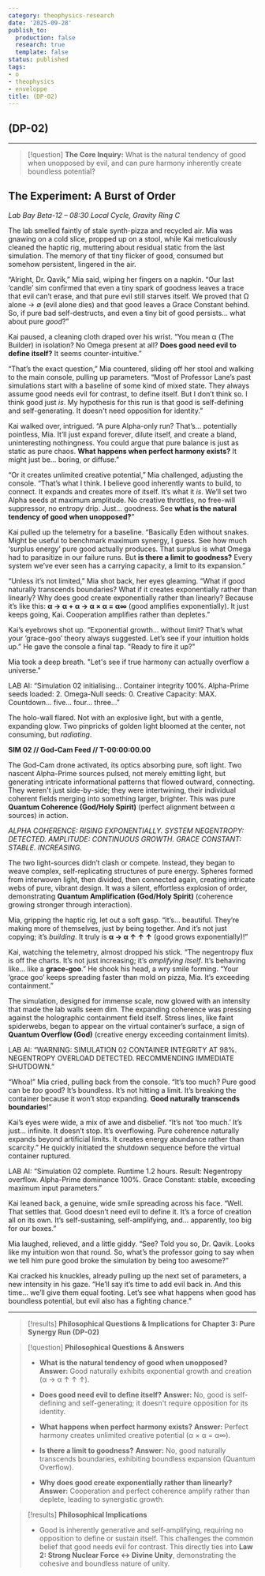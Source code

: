 ```yaml
---
category: theophysics-research
date: '2025-09-28'
publish_to:
  production: false
  research: true
  template: false
status: published
tags:
- o
- theophysics
- enveloppe
title: (DP-02)
---
```

   
## (DP-02)   
   
   
---   
   
> [!question] **The Core Inquiry:** What is the natural tendency of good when unopposed by evil, and can pure harmony inherently create boundless potential?   
   
## The Experiment: A Burst of Order   
   
_Lab Bay Beta-12 – 08:30 Local Cycle, Gravity Ring C_   
   
The lab smelled faintly of stale synth-pizza and recycled air. Mia was gnawing on a cold slice, propped up on a stool, while Kai meticulously cleaned the haptic rig, muttering about residual static from the last simulation. The memory of that tiny flicker of good, consumed but somehow persistent, lingered in the air.   
   
“Alright, Dr. Qavik,” Mia said, wiping her fingers on a napkin. “Our last ‘candle’ sim confirmed that even a tiny spark of goodness leaves a trace that evil can’t erase, and that pure evil still starves itself. We proved that Ω alone → ∅ (evil alone dies) and that good leaves a Grace Constant behind. So, if pure bad self-destructs, and even a tiny bit of good persists… what about pure _good_?”   
   
Kai paused, a cleaning cloth draped over his wrist. “You mean α (The Builder) in isolation? No Omega present at all? **Does good need evil to define itself?** It seems counter-intuitive.”   
   
“That’s the exact question,” Mia countered, sliding off her stool and walking to the main console, pulling up parameters. “Most of Professor Lane’s past simulations start with a baseline of some kind of mixed state. They always assume good needs evil for contrast, to define itself. But I don’t think so. I think good just _is_. My hypothesis for this run is that good is self-defining and self-generating. It doesn't need opposition for identity.”   
   
Kai walked over, intrigued. “A pure Alpha-only run? That’s… potentially pointless, Mia. It’ll just expand forever, dilute itself, and create a bland, uninteresting nothingness. You could argue that pure balance is just as static as pure chaos. **What happens when perfect harmony exists?** It might just be… boring, or diffuse.”   
   
“Or it creates unlimited creative potential,” Mia challenged, adjusting the console. “That’s what I think. I believe good inherently wants to build, to connect. It expands and creates more of itself. It’s what it _is_. We’ll set two Alpha seeds at maximum amplitude. No creative throttles, no free-will suppressor, no entropy drip. Just… goodness. See **what is the natural tendency of good when unopposed?**”   
   
Kai pulled up the telemetry for a baseline. “Basically Eden without snakes. Might be useful to benchmark maximum synergy, I guess. See how much ‘surplus energy’ pure good actually produces. That surplus is what Omega had to parasitize in our failure runs. But **is there a limit to goodness?** Every system we’ve ever seen has a carrying capacity, a limit to its expansion.”   
   
“Unless it’s not limited,” Mia shot back, her eyes gleaming. “What if good naturally transcends boundaries? What if it creates exponentially rather than linearly? Why does good create exponentially rather than linearly? Because it’s like this: **α → α + α → α × α = α∞** (good amplifies exponentially). It just keeps going, Kai. Cooperation amplifies rather than depletes.”   
   
Kai’s eyebrows shot up. “Exponential growth… without limit? That’s what your ‘grace-goo’ theory always suggested. Let’s see if your intuition holds up.” He gave the console a final tap. "Ready to fire it up?"   
   
Mia took a deep breath. "Let's see if true harmony can actually overflow a universe."   
   
LAB AI: “Simulation 02 initialising… Container integrity 100%. Alpha-Prime seeds loaded: 2. Omega-Null seeds: 0. Creative Capacity: MAX. Countdown… five… four… three…”   
   
The holo-wall flared. Not with an explosive light, but with a gentle, expanding glow. Two pinpricks of golden light bloomed at the center, not consuming, but _radiating_.   
   
**SIM 02 // God-Cam Feed // T-00:00:00.00**   
   
The God-Cam drone activated, its optics absorbing pure, soft light. Two nascent Alpha-Prime sources pulsed, not merely emitting light, but generating intricate informational patterns that flowed outward, connecting. They weren't just side-by-side; they were intertwining, their individual coherent fields merging into something larger, brighter. This was pure **Quantum Coherence (God/Holy Spirit)** (perfect alignment between α sources) in action.   
   
_ALPHA COHERENCE: RISING EXPONENTIALLY._ _SYSTEM NEGENTROPY: DETECTED. AMPLITUDE: CONTINUOUS GROWTH._ _GRACE CONSTANT: STABLE. INCREASING._   
   
The two light-sources didn’t clash or compete. Instead, they began to weave complex, self-replicating structures of pure energy. Spheres formed from interwoven light, then divided, then connected again, creating intricate webs of pure, vibrant design. It was a silent, effortless explosion of order, demonstrating **Quantum Amplification (God/Holy Spirit)** (coherence growing stronger through interaction).   
   
Mia, gripping the haptic rig, let out a soft gasp. “It’s… beautiful. They’re making more of themselves, just by being together. And it’s not just copying; it’s _building_. It truly is **α → α ↑ ↑ ↑** (good grows exponentially)!”   
   
Kai, watching the telemetry, almost dropped his stick. “The negentropy flux is off the charts. It’s not just increasing; it’s _amplifying itself_. It’s behaving like… like a **grace-goo**.” He shook his head, a wry smile forming. “Your ‘grace goo’ keeps spreading faster than mold on pizza, Mia. It’s exceeding containment.”   
   
The simulation, designed for immense scale, now glowed with an intensity that made the lab walls seem dim. The expanding coherence was pressing against the holographic containment field itself. Stress lines, like faint spiderwebs, began to appear on the virtual container’s surface, a sign of **Quantum Overflow (God)** (creative energy exceeding containment limits).   
   
LAB AI: “WARNING: SIMULATION 02 CONTAINER INTEGRITY AT 98%. NEGENTROPY OVERLOAD DETECTED. RECOMMENDING IMMEDIATE SHUTDOWN.”   
   
“Whoa!” Mia cried, pulling back from the console. “It’s too much? Pure good can be _too_ good? It’s boundless. It’s not hitting a limit. It’s breaking the container because it won’t stop expanding. **Good naturally transcends boundaries**!”   
   
Kai’s eyes were wide, a mix of awe and disbelief. “It’s not ‘too much.’ It’s just… infinite. It doesn’t stop. It’s overflowing. Pure coherence naturally expands beyond artificial limits. It creates energy abundance rather than scarcity.” He quickly initiated the shutdown sequence before the virtual container ruptured.   
   
LAB AI: “Simulation 02 complete. Runtime 1.2 hours. Result: Negentropy overflow. Alpha-Prime dominance 100%. Grace Constant: stable, exceeding maximum input parameters.”   
   
Kai leaned back, a genuine, wide smile spreading across his face. “Well. That settles that. Good doesn’t need evil to define it. It’s a force of creation all on its own. It’s self-sustaining, self-amplifying, and… apparently, too big for our boxes.”   
   
Mia laughed, relieved, and a little giddy. “See? Told you so, Dr. Qavik. Looks like my intuition won that round. So, what’s the professor going to say when we tell him pure good broke the simulation by being too awesome?”   
   
Kai cracked his knuckles, already pulling up the next set of parameters, a new intensity in his gaze. “He’ll say it’s time to add evil back in. And this time… we’ll give them equal footing. Let’s see what happens when good has boundless potential, but evil also has a fighting chance.”   
   
   
---   
   
> [!results] **Philosophical Questions & Implications for Chapter 3: Pure Synergy Run (DP-02)**   
   
> [!question] **Philosophical Questions & Answers**   
>    
> - **What is the natural tendency of good when unopposed?** **Answer:** Good naturally exhibits exponential growth and creation (α → α ↑ ↑ ↑).   
>        
> - **Does good need evil to define itself?** **Answer:** No, good is self-defining and self-generating; it doesn't require opposition for its identity.   
>        
> - **What happens when perfect harmony exists?** **Answer:** Perfect harmony creates unlimited creative potential (α × α = α∞).   
>        
> - **Is there a limit to goodness?** **Answer:** No, good naturally transcends boundaries, exhibiting boundless expansion (Quantum Overflow).   
>        
> - **Why does good create exponentially rather than linearly?** **Answer:** Cooperation and perfect coherence amplify rather than deplete, leading to synergistic growth.   
>        
   
> [!results] **Philosophical Implications**   
>    
> - Good is inherently generative and self-amplifying, requiring no opposition to define or sustain itself. This challenges the common belief that good needs evil for contrast. This directly ties into **Law 2: Strong Nuclear Force ↔ Divine Unity**, demonstrating the cohesive and boundless nature of unity.   
>